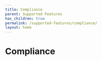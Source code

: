 ```yaml
---
title: Compliance
parent: Supported Features
has_children: true
permalink: /supported-features/compliance/
layout: home
---
```


# Compliance